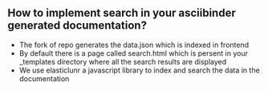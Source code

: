 ## How to implement search in your asciibinder generated documentation?
- The fork of repo generates the data.json which is indexed in frontend
- By default there is a page called search.html which is persent in your _templates directory where all the search results are displayed
- We use elasticlunr a javascript library to index and search the data in the documentation
